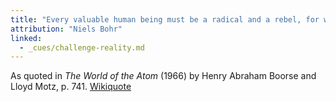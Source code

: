 ```yaml
---
title: "Every valuable human being must be a radical and a rebel, for what he must aim at is to make things better than they are."
attribution: "Niels Bohr"
linked:
  - _cues/challenge-reality.md
---
```

As quoted in *The World of the Atom* (1966) by Henry Abraham Boorse and Lloyd Motz, p. 741. [Wikiquote](https://en.wikiquote.org/wiki/Niels_Bohr)